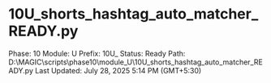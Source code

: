 # 10U_shorts_hashtag_auto_matcher_READY.py

Phase: 10
Module: U
Prefix: 10U_
Status: Ready
Path: D:\MAGIC\scripts\phase10\module_U\10U_shorts_hashtag_auto_matcher_READY.py
Last Updated: July 28, 2025 5:14 PM (GMT+5:30)